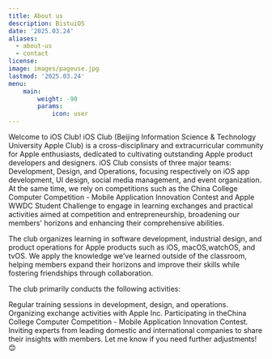 ```yaml
---
title: About us
description: BistuiOS
date: '2025.03.24'
aliases:
  - about-us
  - contact
license: 
image: images/pageuse.jpg
lastmod: '2025.03.24'
menu:
    main: 
        weight: -90
        params:
            icon: user
---
```

Welcome to iOS Club! iOS Club (Beijing Information Science & Technology University Apple Club) is a cross-disciplinary and extracurricular community for Apple enthusiasts, dedicated to cultivating outstanding Apple product developers and designers. iOS Club consists of three major teams: ​Development, ​Design, and ​Operations, focusing respectively on iOS app development, UI design, social media management, and event organization. At the same time, we rely on competitions such as the ​China College Computer Competition - Mobile Application Innovation Contest and ​Apple WWDC Student Challenge to engage in learning exchanges and practical activities aimed at competition and entrepreneurship, broadening our members' horizons and enhancing their comprehensive abilities.

The club organizes learning in software development, industrial design, and product operations for Apple products such as ​iOS, ​macOS, ​watchOS, and ​tvOS. We apply the knowledge we’ve learned outside of the classroom, helping members expand their horizons and improve their skills while fostering friendships through collaboration.

The club primarily conducts the following activities:

Regular training sessions in development, design, and operations.
Organizing exchange activities with Apple Inc.
Participating in the ​China College Computer Competition - Mobile Application Innovation Contest.
Inviting experts from leading domestic and international companies to share their insights with members.
Let me know if you need further adjustments! 😊